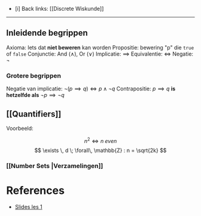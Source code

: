 - [i] Back links: [[Discrete Wiskunde]]
___
## Inleidende begrippen
Axioma: Iets dat **niet beweren** kan worden
Propositie: bewering "p" die `true` of `false`
Conjunctie: And ($\land$), Or ($\lor$)
Implicatie: $\implies$
Equivalentie: $\iff$
Negatie: $\lnot$

### Grotere begrippen
Negatie van implicatie: $\lnot (p \implies q) \iff p \land \lnot q$
Contrapositie: $p \implies q$ **is hetzelfde als** $\lnot p \implies \lnot q$
## [[Quantifiers]]

Voorbeeld:

$$
n^2 \iff n \; even
$$
$$
\exists \, d \; \forall\, \mathbb{Z} : n = \sqrt{2k}
$$

### [[Number Sets |Verzamelingen]]

# References
- [Slides les 1](https://canvas.vub.be/courses/39510/files/folder/Slides?preview=2172890)